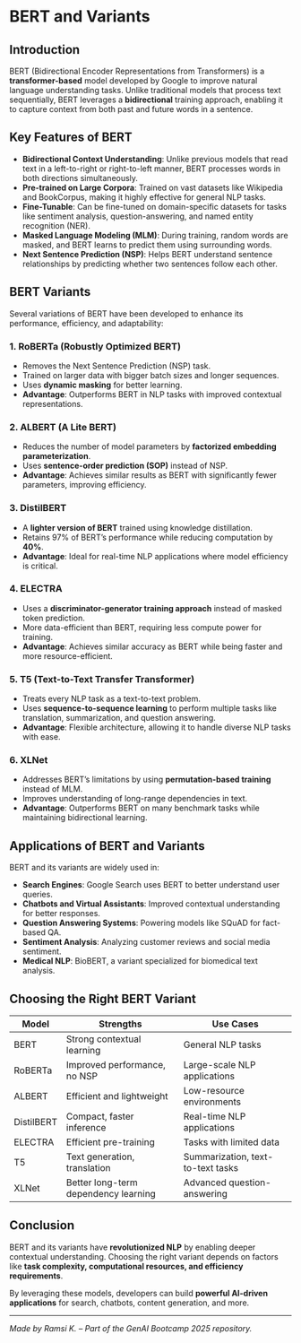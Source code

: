 # BERT and Variants

## Introduction

BERT (Bidirectional Encoder Representations from Transformers) is a **transformer-based** model developed by Google to improve natural language understanding tasks. Unlike traditional models that process text sequentially, BERT leverages a **bidirectional** training approach, enabling it to capture context from both past and future words in a sentence.

## Key Features of BERT

- **Bidirectional Context Understanding**: Unlike previous models that read text in a left-to-right or right-to-left manner, BERT processes words in both directions simultaneously.
- **Pre-trained on Large Corpora**: Trained on vast datasets like Wikipedia and BookCorpus, making it highly effective for general NLP tasks.
- **Fine-Tunable**: Can be fine-tuned on domain-specific datasets for tasks like sentiment analysis, question-answering, and named entity recognition (NER).
- **Masked Language Modeling (MLM)**: During training, random words are masked, and BERT learns to predict them using surrounding words.
- **Next Sentence Prediction (NSP)**: Helps BERT understand sentence relationships by predicting whether two sentences follow each other.

## BERT Variants

Several variations of BERT have been developed to enhance its performance, efficiency, and adaptability:

### **1. RoBERTa (Robustly Optimized BERT)**

- Removes the Next Sentence Prediction (NSP) task.
- Trained on larger data with bigger batch sizes and longer sequences.
- Uses **dynamic masking** for better learning.
- **Advantage**: Outperforms BERT in NLP tasks with improved contextual representations.

### **2. ALBERT (A Lite BERT)**

- Reduces the number of model parameters by **factorized embedding parameterization**.
- Uses **sentence-order prediction (SOP)** instead of NSP.
- **Advantage**: Achieves similar results as BERT with significantly fewer parameters, improving efficiency.

### **3. DistilBERT**

- A **lighter version of BERT** trained using knowledge distillation.
- Retains 97% of BERT’s performance while reducing computation by **40%**.
- **Advantage**: Ideal for real-time NLP applications where model efficiency is critical.

### **4. ELECTRA**

- Uses a **discriminator-generator training approach** instead of masked token prediction.
- More data-efficient than BERT, requiring less compute power for training.
- **Advantage**: Achieves similar accuracy as BERT while being faster and more resource-efficient.

### **5. T5 (Text-to-Text Transfer Transformer)**

- Treats every NLP task as a text-to-text problem.
- Uses **sequence-to-sequence learning** to perform multiple tasks like translation, summarization, and question answering.
- **Advantage**: Flexible architecture, allowing it to handle diverse NLP tasks with ease.

### **6. XLNet**

- Addresses BERT’s limitations by using **permutation-based training** instead of MLM.
- Improves understanding of long-range dependencies in text.
- **Advantage**: Outperforms BERT on many benchmark tasks while maintaining bidirectional learning.

## Applications of BERT and Variants

BERT and its variants are widely used in:

- **Search Engines**: Google Search uses BERT to better understand user queries.
- **Chatbots and Virtual Assistants**: Improved contextual understanding for better responses.
- **Question Answering Systems**: Powering models like SQuAD for fact-based QA.
- **Sentiment Analysis**: Analyzing customer reviews and social media sentiment.
- **Medical NLP**: BioBERT, a variant specialized for biomedical text analysis.

## Choosing the Right BERT Variant

| Model | Strengths | Use Cases |
|-------|----------|----------|
| BERT | Strong contextual learning | General NLP tasks |
| RoBERTa | Improved performance, no NSP | Large-scale NLP applications |
| ALBERT | Efficient and lightweight | Low-resource environments |
| DistilBERT | Compact, faster inference | Real-time NLP applications |
| ELECTRA | Efficient pre-training | Tasks with limited data |
| T5 | Text generation, translation | Summarization, text-to-text tasks |
| XLNet | Better long-term dependency learning | Advanced question-answering |

## Conclusion

BERT and its variants have **revolutionized NLP** by enabling deeper contextual understanding. Choosing the right variant depends on factors like **task complexity, computational resources, and efficiency requirements**.

By leveraging these models, developers can build **powerful AI-driven applications** for search, chatbots, content generation, and more.

---
*Made by Ramsi K. – Part of the GenAI Bootcamp 2025 repository.*
